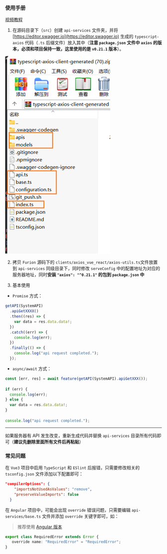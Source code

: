 ### 使用手册

[视频教程](https://www.bilibili.com/video/BV1EW4y1C71D)

1. 在源码目录下（`src`）创建 `api-services` 文件夹，并将 [https://editor.swagger.io](https://editor.swagger.io) 生成的 `typescript-axios` 代码（`.ts` 后缀文件）放入其中（**注意 `package.json` 文件中 `axios` 的版本，必须和项目保持一致，这里使用的是 `v0.21.1` 版本**）。

![](./swagger-editor.png)

2. 拷贝 `Furion` 源码下的 `clients/axios_vue_react/axios-utils.ts`文件放置到 `api-services` 同级目录下，同时修改 `serveConfig` 中的配置地址为对应的服务器地址，同时**安装 `"axios": "^0.21.1"` 的包到 `package.json` 中**

3. 基本使用

- `Promise` 方式：

```ts
getAPI(SystemAPI)
  .apiGetXXXX()
  .then((res) => {
    var data = res.data.data!;
  })
  .catch((err) => {
    console.log(err);
  })
  .finally(() => {
    console.log("api request completed.");
  });
```

- `async/await` 方式：

```ts
const [err, res] = await feature(getAPI(SystemAPI).apiGetXXX());

if (err) {
  console.log(err);
} else {
  var data = res.data.data!;
}

console.log("api request completed.");
```

---

如果服务器有 API 发生改变，重新生成代码并替换 `api-services` 目录所有代码即可（**建议先删除里面所有文件后再粘贴**）

### 常见问题

在 `Vue3` 项目中启用 `TypeScript` 和 `ESlint` 后报错，只需要修改相关的 `tsconfig.json` 文件添加以下配置即可：

```json
"compilerOptions": {
    "importsNotUsedAsValues": "remove",
    "preserveValueImports": false
  }
```

在 `Angular` 项目中，可能会出现 `override` 错误问题，只需要编辑 `api-services/base.ts` 文件并添加 `override` 关键字即可，如：

> 推荐使用 [Angular 版本](../angular)

```ts
export class RequiredError extends Error {
   override name: "RequiredError" = "RequiredError";
}
```